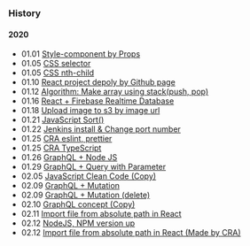### History

#### 2020
- 01.01 [Style-component by Props](https://eomtttttt-develop.tistory.com/211)
- 01.05 [CSS selector](https://eomtttttt-develop.tistory.com/212)
- 01.05 [CSS nth-child](https://eomtttttt-develop.tistory.com/213)
- 01.10 [React project depoly by Github page](https://eomtttttt-develop.tistory.com/217)
- 01.12 [Algorithm: Make array using stack(push, pop)](https://eomtttttt-develop.tistory.com/218)
- 01.16 [React + Firebase Realtime Database](https://eomtttttt-develop.tistory.com/219)
- 01.18 [Upload image to s3 by image url](https://eomtttttt-develop.tistory.com/220)
- 01.21 [JavaScript Sort()](https://eomtttttt-develop.tistory.com/221)
- 01.22 [Jenkins install & Change port number](https://eomtttttt-develop.tistory.com/222)
- 01.25 [CRA eslint, prettier](https://eomtttttt-develop.tistory.com/223)
- 01.25 [CRA TypeScript](https://eomtttttt-develop.tistory.com/224)
- 01.26 [GraphQL + Node JS](https://eomtttttt-develop.tistory.com/225)
- 01.29 [GraphQL + Query with Parameter](https://eomtttttt-develop.tistory.com/226)
- 02.05 [JavaScript Clean Code (Copy)](https://eomtttttt-develop.tistory.com/227)
- 02.09 [GraphQL + Mutation](https://eomtttttt-develop.tistory.com/228)
- 02.09 [GraphQL + Mutation (delete)](https://eomtttttt-develop.tistory.com/229)
- 02.10 [GraphQL concept (Copy)](https://eomtttttt-develop.tistory.com/230)
- 02.11 [Import file from absolute path in React](https://eomtttttt-develop.tistory.com/231)
- 02.12 [NodeJS, NPM version up](https://eomtttttt-develop.tistory.com/232)
- 02.12 [Import file from absolute path in React (Made by CRA)](https://eomtttttt-develop.tistory.com/233)